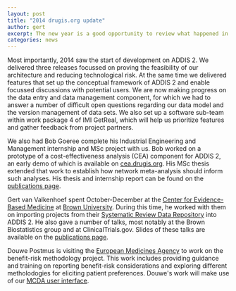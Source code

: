 ```yaml
---
layout: post
title: "2014 drugis.org update"
author: gert
excerpt: The new year is a good opportunity to review what happened in 2014.
categories: news
---
```


Most importantly, 2014 saw the start of development on ADDIS 2.
We delivered three releases focussed on proving the feasibility of our architecture and reducing technological risk.
At the same time we delivered features that set up the conceptual framework of ADDIS 2 and enable focussed discussions with potential users.
We are now making progress on the data entry and data management component, for which we had to answer a number of difficult open questions regarding our data model and the version management of data sets.
We also set up a software sub-team within work package 4 of IMI GetReal, which will help us prioritize features and gather feedback from project partners.

We also had Bob Goeree complete his Industrial Engineering and Management internship and MSc project with us.
Bob worked on a prototype of a cost-effectiveness analysis (CEA) component for ADDIS 2, an early demo of which is available on [cea.drugis.org](https://cea.drugis.org/).
His MSc thesis extended that work to establish how network meta-analysis should inform such analyses.
His thesis and internship report can be found on the [publications page](/research/publications/).

Gert van Valkenhoef spent October-December at the [Center for Evidence-Based Medicine](http://www.cebm.brown.edu/) at [Brown University](http://brown.edu/).
During this time, he worked with them on importing projects from their [Systematic Review Data Repository](http://srdr.ahrq.gov/) into ADDIS 2.
He also gave a number of talks, most notably at the Brown Biostatistics group and at ClinicalTrials.gov.
Slides of these talks are available on the [publications page](/research/publications/).

Douwe Postmus is visiting the [European Medicines Agency](http://www.ema.europa.eu/) to work on the benefit-risk methodology project. This work includes providing guidance and training on reporting benefit-risk considerations and exploring different metholodogies for eliciting patient preferences. Douwe's work will make use of our [MCDA user interface](/software/mcda).
